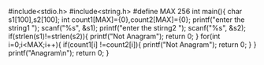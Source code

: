 #include<stdio.h>
#include<string.h>
#define MAX 256
int main(){
    char s1[100],s2[100];
    int count1[MAX]={0},count2[MAX]={0};
    printf("enter the string1 ");
    scanf("%s", &s1);
    printf("enter the stirng2 ");
    scanf("%s", &s2);
    if(strlen(s1)!=strlen(s2)){
        printf("Not Anagram");
        return 0;
    }
    for(int i=0;i<MAX;i++){
        if(count1[i] !=count2[i]){
            printf("Not Anagram");
            return 0;
        }
    }
    printf("Anagram\n");
    return 0;
}
